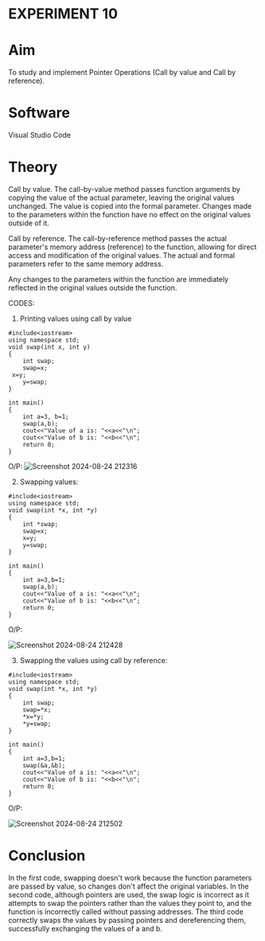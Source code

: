 # EXPERIMENT 10
# Aim
To study and implement Pointer Operations (Call by value and Call by reference).
# Software
Visual Studio Code
# Theory 
Call by value.
The call-by-value method passes function arguments by copying the value of the actual parameter, leaving the original values unchanged.
The value is copied into the formal parameter.
Changes made to the parameters within the function have no effect on the original values outside of it.

Call by reference.
The call-by-reference method passes the actual parameter's memory address (reference) to the function, allowing for direct access and modification of the original values.
The actual and formal parameters refer to the same memory address.

Any changes to the parameters within the function are immediately reflected in the original values outside the function.

CODES:
1. Printing values using call by value
```
#include<iostream> 
using namespace std; 
void swap(int x, int y) 
{
    int swap;
    swap=x;
 x=y;
    y=swap;
}

int main() 
{
    int a=3, b=1;
    swap(a,b);
    cout<<"Value of a is: "<<a<<"\n";
    cout<<"Value of b is: "<<b<<"\n";
    return 0;
}
```
O/P:
![Screenshot 2024-08-24 212316](https://github.com/user-attachments/assets/f4845f9d-1188-4c2f-9d05-45a6447e89c8)

2. Swapping values:
```
#include<iostream> 
using namespace std; 
void swap(int *x, int *y) 
{
    int *swap;
    swap=x;
    x=y;
    y=swap;
}

int main() 
{
    int a=3,b=1;
    swap(a,b);
    cout<<"Value of a is: "<<a<<"\n";
    cout<<"Value of b is: "<<b<<"\n";
    return 0;
}
```

O/P:

![Screenshot 2024-08-24 212428](https://github.com/user-attachments/assets/48d22e05-a553-4113-8732-a08565699409)


3. Swapping the values using call by reference:
```
#include<iostream> 
using namespace std; 
void swap(int *x, int *y) 
{
    int swap;
    swap=*x;
    *x=*y;
    *y=swap;
}

int main() 
{
    int a=3,b=1;
    swap(&a,&b);
    cout<<"Value of a is: "<<a<<"\n";
    cout<<"Value of b is: "<<b<<"\n";
    return 0;
}
```

O/P:

![Screenshot 2024-08-24 212502](https://github.com/user-attachments/assets/a7a0e1db-14f8-4211-8ddc-742de05a734b)


# Conclusion
In the first code, swapping doesn't work because the function parameters are passed by value, so changes don't affect the original variables. In the second code, although pointers are used, the swap logic is incorrect as it attempts to swap the pointers rather than the values they point to, and the function is incorrectly called without passing addresses. The third code correctly swaps the values by passing pointers and dereferencing them, successfully exchanging the values of a and b.
